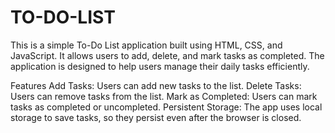 # TO-DO-LIST

This is a simple To-Do List application built using HTML, CSS, and JavaScript. It allows users to add, delete, and mark tasks as completed. The application is designed to help users manage their daily tasks efficiently.

Features
Add Tasks: Users can add new tasks to the list.
Delete Tasks: Users can remove tasks from the list.
Mark as Completed: Users can mark tasks as completed or uncompleted.
Persistent Storage: The app uses local storage to save tasks, so they persist even after the browser is closed.
